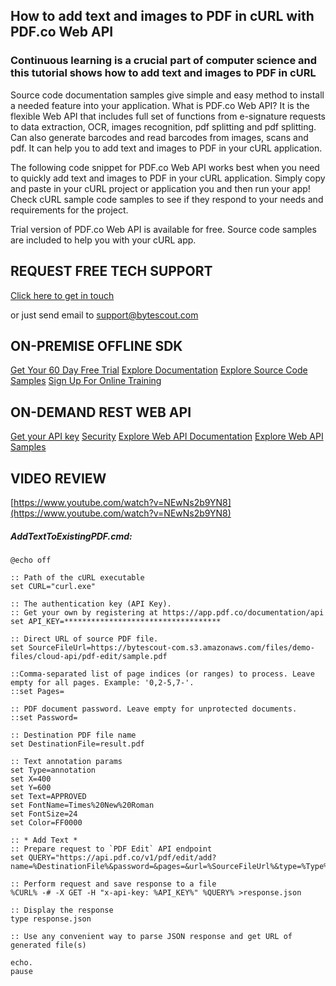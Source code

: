 ## How to add text and images to PDF in cURL with PDF.co Web API

### Continuous learning is a crucial part of computer science and this tutorial shows how to add text and images to PDF in cURL

Source code documentation samples give simple and easy method to install a needed feature into your application. What is PDF.co Web API? It is the flexible Web API that includes full set of functions from e-signature requests to data extraction, OCR, images recognition, pdf splitting and pdf splitting. Can also generate barcodes and read barcodes from images, scans and pdf. It can help you to add text and images to PDF in your cURL application.

The following code snippet for PDF.co Web API works best when you need to quickly add text and images to PDF in your cURL application.  Simply copy and paste in your cURL project or application you and then run your app! Check cURL sample code samples to see if they respond to your needs and requirements for the project.

Trial version of PDF.co Web API is available for free. Source code samples are included to help you with your cURL app.

## REQUEST FREE TECH SUPPORT

[Click here to get in touch](https://bytescout.zendesk.com/hc/en-us/requests/new?subject=PDF.co%20Web%20API%20Question)

or just send email to [support@bytescout.com](mailto:support@bytescout.com?subject=PDF.co%20Web%20API%20Question) 

## ON-PREMISE OFFLINE SDK 

[Get Your 60 Day Free Trial](https://bytescout.com/download/web-installer?utm_source=github-readme)
[Explore Documentation](https://bytescout.com/documentation/index.html?utm_source=github-readme)
[Explore Source Code Samples](https://github.com/bytescout/ByteScout-SDK-SourceCode/)
[Sign Up For Online Training](https://academy.bytescout.com/)


## ON-DEMAND REST WEB API

[Get your API key](https://app.pdf.co/signup?utm_source=github-readme)
[Security](https://pdf.co/security)
[Explore Web API Documentation](https://apidocs.pdf.co?utm_source=github-readme)
[Explore Web API Samples](https://github.com/bytescout/ByteScout-SDK-SourceCode/tree/master/PDF.co%20Web%20API)

## VIDEO REVIEW

[https://www.youtube.com/watch?v=NEwNs2b9YN8](https://www.youtube.com/watch?v=NEwNs2b9YN8)




<!-- code block begin -->

##### **AddTextToExistingPDF.cmd:**
    
```
@echo off

:: Path of the cURL executable
set CURL="curl.exe"

:: The authentication key (API Key).
:: Get your own by registering at https://app.pdf.co/documentation/api
set API_KEY=***********************************

:: Direct URL of source PDF file.
set SourceFileUrl=https://bytescout-com.s3.amazonaws.com/files/demo-files/cloud-api/pdf-edit/sample.pdf

::Comma-separated list of page indices (or ranges) to process. Leave empty for all pages. Example: '0,2-5,7-'.
::set Pages=

:: PDF document password. Leave empty for unprotected documents.
::set Password=

:: Destination PDF file name
set DestinationFile=result.pdf

:: Text annotation params
set Type=annotation
set X=400
set Y=600
set Text=APPROVED
set FontName=Times%20New%20Roman
set FontSize=24
set Color=FF0000

:: * Add Text *
:: Prepare request to `PDF Edit` API endpoint
set QUERY="https://api.pdf.co/v1/pdf/edit/add?name=%DestinationFile%&password=&pages=&url=%SourceFileUrl%&type=%Type%&x=%X%&y=%Y%&text=%Text%&fontname=%FontName%&size=%FontSize%&color=%Color%"

:: Perform request and save response to a file
%CURL% -# -X GET -H "x-api-key: %API_KEY%" %QUERY% >response.json

:: Display the response
type response.json

:: Use any convenient way to parse JSON response and get URL of generated file(s)

echo.
pause
```

<!-- code block end -->